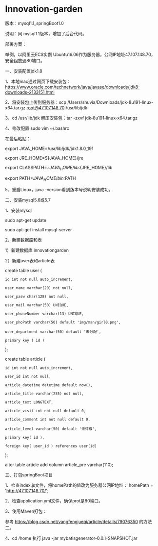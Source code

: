 # Innovation-garden

版本：mysql1.1_springBoot1.0

说明：同 mysql1.1版本，增加了后台代码。

部署方案：

举例，以阿里云ECS实例 Ubuntu16.06作为服务器，公网IP地址47.107.148.70，安全组放通80端口。


一、安装配置jdk1.8

1、本地mac通过网页下载安装包：https://www.oracle.com/technetwork/java/javase/downloads/jdk8-downloads-2133151.html

2、将安装包上传到服务器：scp /Users/shuvia/Downloads/jdk-8u191-linux-x64.tar.gz root@47.107.148.70:/usr/lib/jdk

3、cd /usr/lib/jdk 解压安装包：tar -zxvf jdk-8u191-linux-x64.tar.gz

4、修改配置 
sudo vim ~/.bashrc  

在最后粘贴：

export JAVA_HOME=/usr/lib/jdk/jdk1.8.0_191

export JRE_HOME=${JAVA_HOME}/jre  

export CLASSPATH=.:${JAVA_HOME}/lib:${JRE_HOME}/lib  

export PATH=${JAVA_HOME}/bin:$PATH

5、重启Linux，java -version看到版本号说明安装成功。


二、安装mysql5.6或5.7

1、安装mysql

sudo apt-get update

sudo apt-get install mysql-server 

2、新建数据库和表

1）新建数据库 innovationgarden

2）新建user表和article表

create table user (

	id int not null auto_increment,
	
	user_name varchar(20) not null,
	
	user_pasw char(128) not null,
	
	user_mail varchar(50) UNIQUE,
	
	user_phoneNumber varchar(13) UNIQUE,
	
	user_phoPath varchar(50) default 'img/man/girl0.png',
	
	user_department varchar(50) default '未分配',
	
	primary key ( id )
	
);


create table article (

	id int not null auto_increment,
	
	user_id int not null,
	
  	article_datetime datetime default now(),
	
	article_title varchar(255) not null,
	
	article_text LONGTEXT,
	
	article_visit int not null default 0,
	
	article_comment int not null default 0,
	
	article_level varchar(50) default '未评级',
	
	primary key( id ),
	
	foreign key( user_id ) references user(id)
	
);

alter table article add column article_pre varchar(110);


三、打包springBoot项目

1、检查index.js文件，将homePath的值改为服务器公网IP地址： homePath = 'http://47.107.148.70/'; 

2、检查application.yml文件，确保prot是80端口。

3、使用Maven打包：

参考 https://blog.csdn.net/yangfengjueqi/article/details/79076350 的方法二。

4、cd /home 执行 java -jar mybatisgenerator-0.0.1-SNAPSHOT.jar 



